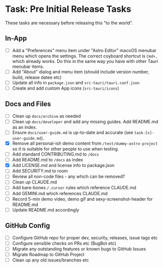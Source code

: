 # Task: Pre Initial Release Tasks

These tasks are necessary before releasing this "to the world".

## In-App

- [ ] Add a "Preferences" menu item under "Astro Editor" macoOS menubar menu which opens the settings. The correct coyboard shortcut is `Cmd+,` which already works. Do this in the same way you have with other Tauri menubar items.
- [ ] Add "About" dialog and menu item (should include version number, build, release datee etc)
- [ ] Update all info in `package.json` and `src-tauri/tauri.conf.json`
- [ ] Create and add custom App icons (`src-tauri/icons`)

## Docs and Files

- [ ] Clean up `docs/archive` as needed
- [ ] Clean up `docs/developer` and add any missing guides. Add README.md as an index.
- [ ] Ensure `docs/user-guide.md` is up-to-date and accurate (see `task-[x]-user-guide.md`).
- [x] Remove all personal-ish demo content from `/test/dummy-astro-project` so it is suitable for other people to use when testing.
- [ ] Add standard CONTRIBUTING.md to `/docs`
- [ ] Add README.md to `/docs` as index
- [x] Add LICENSE.md and license info to package.json
- [ ] Add SECURITY.md to room
- [ ] Review all non-code files - any which can be removed?
- [ ] Clean up CLAUDE.md
- [ ] Add bare-bones `/.cursor` rules which reference CLAUDE.md
- [ ] Add GEMINI.md which references CLAUDE.md
- [ ] Record 5-min demo video, demo gif and sexy-screenshot-header for README.md
- [ ] Update README.md accordingly

## GitHub Config

- [ ] Configure GitHub repo for proper dev, security, releases, issue tags etc
- [ ] Configure sensible checks on PRs etc (BugBot etc)
- [ ] Migrate any outstanding features or known bugs to GitHub Issues
- [ ] Migrate Roadmap to GitHub Project
- [ ] Clean up any old issues/branches etc
